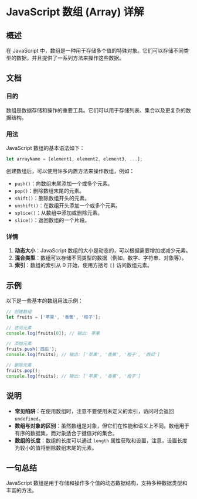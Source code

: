<!--
Meta Description: # JavaScript 数组 (Array) 详解 ## 概述 在 JavaScript 中，数组是一种用于存储多个值的特殊对象。它们可以存储不同类型的数据，并且提供了一系列方法来操作这些数据。 ## 文档 ### 目的 数组是数据存储和操作的重要工具。它们可以用于存储列表、集合以及更复杂的数据结...
Meta Keywords: javascript, fruits, console, log, let
-->

# JavaScript 数组 (Array) 详解

## 概述
在 JavaScript 中，数组是一种用于存储多个值的特殊对象。它们可以存储不同类型的数据，并且提供了一系列方法来操作这些数据。

## 文档
### 目的
数组是数据存储和操作的重要工具。它们可以用于存储列表、集合以及更复杂的数据结构。

### 用法
JavaScript 数组的基本语法如下：

```javascript
let arrayName = [element1, element2, element3, ...];
```

创建数组后，可以使用许多内置方法来操作数组，例如：
- `push()`：向数组末尾添加一个或多个元素。
- `pop()`：删除数组末尾的元素。
- `shift()`：删除数组开头的元素。
- `unshift()`：在数组开头添加一个或多个元素。
- `splice()`：从数组中添加或删除元素。
- `slice()`：返回数组的一个片段。

### 详情
1. **动态大小**：JavaScript 数组的大小是动态的，可以根据需要增加或减少元素。
2. **混合类型**：数组可以存储不同类型的数据（例如，数字、字符串、对象等）。
3. **索引**：数组的索引从 0 开始，使用方括号 `[]` 访问数组元素。

## 示例
以下是一些基本的数组用法示例：

```javascript
// 创建数组
let fruits = ['苹果', '香蕉', '橙子'];

// 访问元素
console.log(fruits[0]); // 输出: 苹果

// 添加元素
fruits.push('西瓜');
console.log(fruits); // 输出: ['苹果', '香蕉', '橙子', '西瓜']

// 删除元素
fruits.pop();
console.log(fruits); // 输出: ['苹果', '香蕉', '橙子']
```

## 说明
- **常见陷阱**：在使用数组时，注意不要使用未定义的索引，访问时会返回 `undefined`。
- **数组与对象的区别**：虽然数组是对象，但它们在性能和语义上不同。数组用于有序的数据集，而对象适合于键值对的集合。
- **数组的长度**：数组的长度可以通过 `length` 属性获取和设置，注意，设置长度为较小的值将删除数组末尾的元素。

## 一句总结
JavaScript 数组是用于存储和操作多个值的动态数据结构，支持多种数据类型和丰富的方法。
